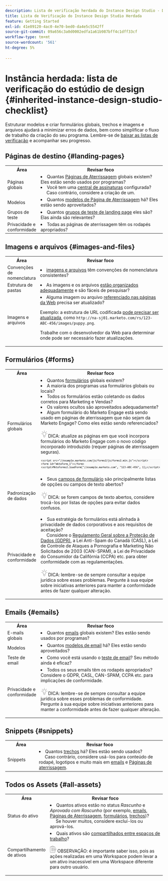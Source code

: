 ```yaml
---
description: Lista de verificação herdada do Instance Design Studio - Documentação do Marketo - Documentação do produto
title: Lista de Verificação do Instance Design Studio Herdada
feature: Getting Started
exl-id: 41e89120-4ac0-4e70-bed0-da4e5c5542ff
source-git-commit: 09a656c3a0d0002edfa1a61b987bff4c1dff33cf
workflow-type: tm+mt
source-wordcount: '561'
ht-degree: 5%

---
```


# Instância herdada: lista de verificação do estúdio de design {#inherited-instance-design-studio-checklist}

Estruturar modelos e criar formulários globais, trechos e imagens e arquivos ajudará a minimizar erros de dados, bem como simplificar o fluxo de trabalho da criação do seu programa. Lembre-se de [baixar as listas de verificação](/help/marketo/getting-started/inheriting-a-marketo-engage-instance/assets/adobe-marketo-engage-inherited-instance-admin-checklist.xlsx) e acompanhar seu progresso.

## Páginas de destino {#landing-pages}

<table style="table-layout:auto">
 <tbody>
  <tr>
   <th style="width:20%">Área</th>
   <th>Revisar foco</th>
  </tr>
  <tr>
   <td>Páginas globais</td>
   <td><li>Quantas <a href="/help/marketo/product-docs/demand-generation/landing-pages/understanding-landing-pages/understanding-free-form-vs-guided-landing-pages.md" target="_blank">Páginas de Aterrissagem</a> globais existem? Eles estão sendo usados por programas?</li>
   <li>Você tem uma <a href="https://experienceleague.adobe.com/docs/marketo-learn/tutorials/lead-and-data-management/subscription-center-learn.html?lang=pt-BR" target="_blank">central de assinaturas</a> configurada?
   <br/>     Caso contrário, considere a criação de um.</li></td>
  </tr>
  <tr>
   <td>Modelos</td>
   <td><li>Quantos <a href="/help/marketo/product-docs/demand-generation/landing-pages/landing-page-templates/edit-a-marketo-landing-page-template.md" target="_blank">modelos de Página de Aterrissagem</a> há? Eles estão sendo aproveitados?</li></td>
  </tr>
  <tr>
   <td>Grupos de teste</td>
   <td><li>Quantos <a href="/help/marketo/product-docs/demand-generation/landing-pages/understanding-landing-pages/landing-page-test-groups.md" target="_blank">grupos de teste de landing page</a> eles são? Elas ainda são relevantes?</li></td>
  </tr>
   <tr>
   <td>Privacidade e conformidade</td>
   <td><li>Todas as páginas de aterrissagem têm os rodapés apropriados?</li></td>
  </tr>
 </tbody>
</table>

## Imagens e arquivos {#images-and-files}

<table style="table-layout:auto">
 <tbody>
  <tr>
   <th style="width:20%">Área</th>
   <th>Revisar foco</th>
  </tr>
  <tr>
   <td>Convenções de nomenclatura</td>
   <td><li><a href="/help/marketo/product-docs/demand-generation/images-and-files/add-images-and-files-to-marketo.md" target="_blank">imagens e arquivos</a> têm convenções de nomenclatura consistentes?</li></td>
  </tr>
  <tr>
   <td>Estrutura de pastas</td>
   <td><li>As imagens e os arquivos <a href="/help/marketo/product-docs/demand-generation/images-and-files/organize-your-images-and-files-using-folders.md" target="_blank">estão organizados adequadamente</a> e são fáceis de pesquisar?</li></td>
  </tr>
  <tr>
   <td>Imagens e arquivos</td>
   <td><li>Alguma imagem ou arquivo <a href="/help/marketo/product-docs/demand-generation/images-and-files/find-the-url-of-an-uploaded-image-or-file.md" target="_blank">referenciado nas páginas da Web</a> precisa ser atualizado?
   <p>Exemplo: a estrutura de URL codificada <a href="https://nation.marketo.com/t5/product-documents/upcoming-changes-to-design-studio-urls/ta-p/306632#_Toc54870361" target="_blank">pode precisar ser atualizada</a>, como <code>http://na-sj01.marketo.com/rs/123-ABC-456/images/puppy.png</code>.
   <p>Trabalhe com o desenvolvedor da Web para determinar onde pode ser necessário fazer atualizações.</li></td>
  </tr>
 </tbody>
</table>

## Formulários {#forms}

<table style="table-layout:auto">
 <tbody>
  <tr>
   <th style="width:20%">Área</th>
   <th>Revisar foco</th>
  </tr>
  <tr>
   <td>Formulários globais</td>
   <td><li>Quantos <a href="/help/marketo/product-docs/demand-generation/forms/creating-a-form/create-a-form.md" target="_blank">formulários</a> globais existem?</li>
<li>A maioria dos programas usa formulários globais ou locais?</li>
<li>Todos os formulários estão coletando os dados corretos para Marketing e Vendas?</li>
<li>Os valores ocultos são aproveitados adequadamente?</li>
<li>Algum formulário do Marketo Engage está sendo usado em páginas de aterrissagem que não sejam da Marketo Engage? Como eles estão sendo referenciados?</li>
<p><img src="assets/tip-icon.png" alt="ícone de dica">DICA: atualize as páginas em que você incorpora formulários do Marketo Engage com o novo código incorporado introduzido (requer páginas de aterrissagem seguras).
<p><a href="/help/marketo/getting-started/inheriting-a-marketo-engage-instance/assets/design-studio-checklist-2.png" target="_blank"><img src="assets/design-studio-checklist-1.png" alt="miniatura de código"></a>
</td>
  </tr>
  <tr>
   <td>Padronização de dados</td>
   <td><li>Seus <a href="/help/marketo/product-docs/demand-generation/forms/form-fields/add-a-fieldset-to-a-form.md" target="_blank">campos de formulário</a> são principalmente listas de opções ou campos de texto abertos?</li>
<p><img src="assets/tip-icon.png" alt="ícone de dica">DICA: se forem campos de texto abertos, considere trocá-los por listas de opções para evitar dados confusos.</td>
  </tr>
  <tr>
   <td>Privacidade e conformidade</td>
   <td><li>Sua estratégia de formulários está alinhada à privacidade de dados corporativos e aos requisitos de aceitação?
   <br/>     Considere o <a href="https://business.adobe.com/resources/ebooks/the-gdpr-and-the-marketer.html" target="_blank">Regulamento Geral sobre a Proteção de Dados (GDPR)</a>, a Lei Anti-Spam do Canadá (CASL), a Lei de Controle de Ataques a Pornografia e Marketing Não Solicitados de 2003 (CAN-SPAM), a Lei de Privacidade do Consumidor da Califórnia (CCPA) etc. para obter conformidade com as regulamentações.</li>
<p><img src="assets/tip-icon.png" alt="ícone de dica">DICA: lembre-se de sempre consultar a equipe jurídica sobre esses problemas. Pergunte à sua equipe sobre iniciativas anteriores para manter a conformidade antes de fazer qualquer alteração.</td>
  </tr>
 </tbody>
</table>

## Emails {#emails}

<table style="table-layout:auto">
 <tbody>
  <tr>
   <th style="width:20%">Área</th>
   <th>Revisar foco</th>
  </tr>
  <tr>
   <td>E-mails globais</td>
   <td><li>Quantos <a href="/help/marketo/product-docs/email-marketing/general/creating-an-email/create-an-email.md" target="_blank">emails</a> globais existem? Eles estão sendo usados por programas?</li></td>
  </tr>
  <tr>
   <td>Modelos</td>
   <td><li>Quantos <a href="/help/marketo/product-docs/email-marketing/general/email-editor-2/create-an-email-template.md" target="_blank">modelos de email</a> há? Eles estão sendo aproveitados?</li></td>
  </tr>
  <tr>
   <td>Teste de email</td>
   <td><li>Como você está usando o <a href="/help/marketo/product-docs/email-marketing/email-programs/email-program-actions/email-test-a-b-test/understanding-email-testing-options.md" target="_blank">teste de email</a>? Seu método ainda é eficaz?</li></td>
  </tr>
  </tr>
  <tr>
   <td>Privacidade e conformidade</td>
   <td><li>Todos os seus emails têm os rodapés apropriados? Considere o GDPR, CASL, CAN-SPAM, CCPA etc. para implicações de conformidade.</li>
<p><img src="assets/tip-icon.png" alt="ícone de dica">DICA: lembre-se de sempre consultar a equipe jurídica sobre esses problemas de conformidade. Pergunte à sua equipe sobre iniciativas anteriores para manter a conformidade antes de fazer qualquer alteração.</td>
  </tr>
 </tbody>
</table>

## Snippets {#snippets}

<table style="table-layout:auto">
 <tbody>
  <tr>
   <th style="width:20%">Área</th>
   <th>Revisar foco</th>
  </tr>
  <tr>
   <td>Snippets</td>
   <td><li>Quantos <a href="/help/marketo/product-docs/personalization/segmentation-and-snippets/snippets/create-a-snippet.md" target="_blank">trechos</a> há? Eles estão sendo usados?
   <br/>     Caso contrário, considere usá-los para conteúdo de rodapé, logotipos e muito mais em <a href="/help/marketo/product-docs/email-marketing/general/functions-in-the-editor/add-a-snippet-to-an-email.md" target="_blank">emails</a> e <a href="/help/marketo/product-docs/demand-generation/landing-pages/personalizing-landing-pages/add-a-snippet-to-a-landing-page.md" target="_blank">Páginas de aterrissagem</a>.</li></td>
  </tr>
 </tbody>
</table>

## Todos os Assets {#all-assets}

<table style="table-layout:auto">
 <tbody>
  <tr>
   <th style="width:20%">Área</th>
   <th>Revisar foco</th>
  </tr>
  <tr>
   <td>Status do ativo</td>
   <td><li>Quantos ativos estão no status <i>Rascunho</i> e <i>Aprovado com Rascunho</i> (por exemplo, <a href="/help/marketo/product-docs/email-marketing/general/creating-an-email/approve-an-email.md" target="_blank">emails</a>, <a href="/help/marketo/product-docs/demand-generation/landing-pages/understanding-landing-pages/approve-unapprove-or-delete-a-landing-page.md#approve-a-landing-page" target="_blank">Páginas de Aterrissagem</a>, <a href="/help/marketo/product-docs/demand-generation/forms/creating-a-form/approve-a-form.md" target="_blank">formulários</a>, <a href="/help/marketo/product-docs/personalization/segmentation-and-snippets/snippets/approve-a-snippet.md" target="_blank">trechos</a>)?
   <br/>     Se houver muitos, considere excluí-los ou aprová-los.</li></td>
  </tr>
  <tr>
   <td>Compartilhamento de ativos</td>
   <td><li>Quais ativos são <a href="/help/marketo/product-docs/administration/workspaces-and-person-partitions/understanding-workspaces-and-person-partitions.md#sharing-across-workspaces" target="_blank">compartilhados entre espaços de trabalho</a>?</li>
   <p><img src="assets/note-icon.png" alt="ícone de nota"> OBSERVAÇÃO: é importante saber isso, pois as ações realizadas em uma Workspace podem levar a um ativo inacessível em uma Workspace diferente para outro usuário.</td>
  </tr>
 </tbody>
</table>

